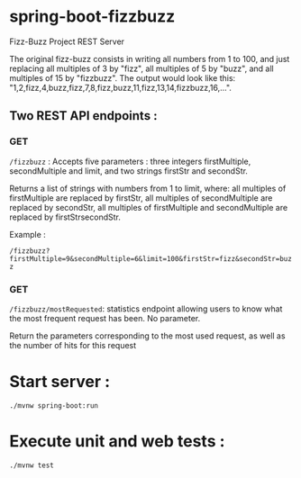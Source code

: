 # spring-boot-fizzbuzz
Fizz-Buzz Project REST Server

The original fizz-buzz consists in writing all numbers from 1 to 100, and just replacing all multiples of 3 by "fizz", all multiples of 5 by "buzz", and all multiples of 15 by "fizzbuzz". The output would look like this: "1,2,fizz,4,buzz,fizz,7,8,fizz,buzz,11,fizz,13,14,fizzbuzz,16,...".

 

## Two REST API endpoints :

### GET
```/fizzbuzz``` : Accepts five parameters : three integers firstMultiple, secondMultiple and limit, and two strings firstStr and secondStr.

Returns a list of strings with numbers from 1 to limit, where: all multiples of firstMultiple are replaced by firstStr, all multiples of secondMultiple are replaced by secondStr, 
all multiples of firstMultiple and secondMultiple are replaced by firstStrsecondStr.

Example :

```/fizzbuzz?firstMultiple=9&secondMultiple=6&limit=100&firstStr=fizz&secondStr=buzz```
 
### GET
```/fizzbuzz/mostRequested```: statistics endpoint allowing users to know what the most frequent request has been. No parameter.

Return the parameters corresponding to the most used request, as well as the number of hits for this request

# Start server :
```./mvnw spring-boot:run```

# Execute unit and web tests :
```./mvnw test```
